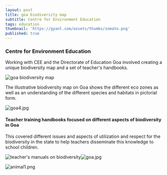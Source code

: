 ```yaml
---
layout: post
title: goa biodiversity map
subtitle: Centre for Environment Education
tags: education
thumbnail: 'https://gyanl.com/assets/thumbs/zomato.png'
published: true
---
```


### Centre for Environment Education

Working with CEE and the Directorate of Education Goa involved creating a unique biodiversity map and a set of teacher's handbooks.

![goa biodiversity map]({{site.baseurl}}/_posts/images/goa3.jpg)

The illustrative biodiversity map on Goa shows the different eco zones as well as an understanding of the different species and habitats in pictorial form.

![goa4.jpg]({{site.baseurl}}/_posts/images/goa4.jpg)

#### Teacher training handbooks focused on different aspects of biodiversity in Goa

This covered different issues and aspects of utilization and respect for the biodiversity in the state to help teachers disseminate this knowledge to school children.

![teacher's manuals on biodiversity]({{site.baseurl}}/_posts/images/goa.jpg)![goa.jpg]({{site.baseurl}}/_posts/goa.jpg)

![animal1.png]({{site.baseurl}}/_posts/animal1.png)

